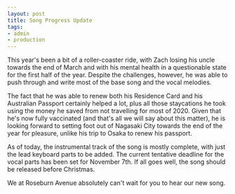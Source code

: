 ```yaml
---
layout: post
title: Song Progress Update
tags:
- admin
- production
---
```


This year's been a bit of a roller-coaster ride, with Zach losing his uncle towards the end of March and with his mental health in a questionable state for the first half of the year. Despite the challenges, however, he was able to push through and write most of the base song and the vocal melodies.

The fact that he was able to renew both his Residence Card and his Australian Passport certainly helped a lot, plus all those staycations he took using the money he saved from not travelling for most of 2020. Given that he's now fully vaccinated (and that's all we will say about this matter), he is looking forward to setting foot out of Nagasaki City towards the end of the year for pleasure, unlike his trip to Osaka to renew his passport.

As of today, the instrumental track of the song is mostly complete, with just the lead keyboard parts to be added. The current tentative deadline for the vocal parts has been set for November 7th. If all goes well, the song should be released before Christmas.

We at Roseburn Avenue absolutely can't wait for you to hear our new song.
